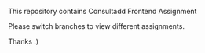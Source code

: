 This repository contains Consultadd Frontend Assignment

Please switch branches to view different assignments.


Thanks :)

